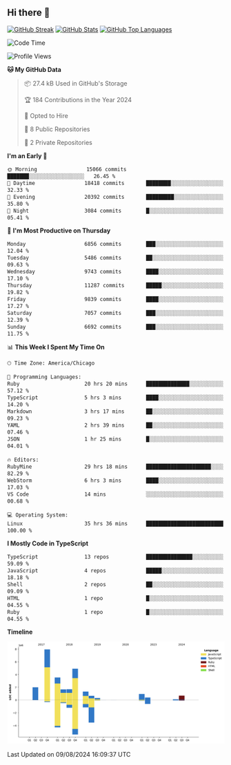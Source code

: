 ## Hi there 👋

<!--
- 🔭 I’m currently working on ...
- 🌱 I’m currently learning ...
- 👯 I’m looking to collaborate on ...
- 🤔 I’m looking for help with ...
- 💬 Ask me about ...
- 📫 How to reach me: ...
- 😄 Pronouns: ...
- ⚡ Fun fact: ...
-->

[![GitHub Streak](https://github-readme-streak-stats.herokuapp.com?user=jameswlane&theme=tokyonight)](https://git.io/streak-stats)
[![GitHub Stats](https://github-readme-stats.vercel.app/api?username=jameswlane&show_icons=true&theme=tokyonight)](https://github-readme-stats.vercel.app)
[![GitHub Top Languages](https://github-readme-stats.vercel.app/api/top-langs?username=jameswlane&show_icons=true&locale=en&layout=compact&theme=tokyonight)](https://github-readme-stats.vercel.app)


<!--START_SECTION:waka-->
![Code Time](http://img.shields.io/badge/Code%20Time-64%20hrs%2036%20mins-blue)

![Profile Views](http://img.shields.io/badge/Profile%20Views-30-blue)

**🐱 My GitHub Data** 

> 📦 27.4 kB Used in GitHub's Storage 
 > 
> 🏆 184 Contributions in the Year 2024
 > 
> 💼 Opted to Hire
 > 
> 📜 8 Public Repositories 
 > 
> 🔑 2 Private Repositories 
 > 
**I'm an Early 🐤** 

```text
🌞 Morning                15066 commits       ███████░░░░░░░░░░░░░░░░░░   26.45 % 
🌆 Daytime                18418 commits       ████████░░░░░░░░░░░░░░░░░   32.33 % 
🌃 Evening                20392 commits       █████████░░░░░░░░░░░░░░░░   35.80 % 
🌙 Night                  3084 commits        █░░░░░░░░░░░░░░░░░░░░░░░░   05.41 % 
```
📅 **I'm Most Productive on Thursday** 

```text
Monday                   6856 commits        ███░░░░░░░░░░░░░░░░░░░░░░   12.04 % 
Tuesday                  5486 commits        ██░░░░░░░░░░░░░░░░░░░░░░░   09.63 % 
Wednesday                9743 commits        ████░░░░░░░░░░░░░░░░░░░░░   17.10 % 
Thursday                 11287 commits       █████░░░░░░░░░░░░░░░░░░░░   19.82 % 
Friday                   9839 commits        ████░░░░░░░░░░░░░░░░░░░░░   17.27 % 
Saturday                 7057 commits        ███░░░░░░░░░░░░░░░░░░░░░░   12.39 % 
Sunday                   6692 commits        ███░░░░░░░░░░░░░░░░░░░░░░   11.75 % 
```


📊 **This Week I Spent My Time On** 

```text
🕑︎ Time Zone: America/Chicago

💬 Programming Languages: 
Ruby                     20 hrs 20 mins      ██████████████░░░░░░░░░░░   57.12 % 
TypeScript               5 hrs 3 mins        ████░░░░░░░░░░░░░░░░░░░░░   14.20 % 
Markdown                 3 hrs 17 mins       ██░░░░░░░░░░░░░░░░░░░░░░░   09.23 % 
YAML                     2 hrs 39 mins       ██░░░░░░░░░░░░░░░░░░░░░░░   07.46 % 
JSON                     1 hr 25 mins        █░░░░░░░░░░░░░░░░░░░░░░░░   04.01 % 

🔥 Editors: 
RubyMine                 29 hrs 18 mins      █████████████████████░░░░   82.29 % 
WebStorm                 6 hrs 3 mins        ████░░░░░░░░░░░░░░░░░░░░░   17.03 % 
VS Code                  14 mins             ░░░░░░░░░░░░░░░░░░░░░░░░░   00.68 % 

💻 Operating System: 
Linux                    35 hrs 36 mins      █████████████████████████   100.00 % 
```

**I Mostly Code in TypeScript** 

```text
TypeScript               13 repos            ███████████████░░░░░░░░░░   59.09 % 
JavaScript               4 repos             █████░░░░░░░░░░░░░░░░░░░░   18.18 % 
Shell                    2 repos             ██░░░░░░░░░░░░░░░░░░░░░░░   09.09 % 
HTML                     1 repo              █░░░░░░░░░░░░░░░░░░░░░░░░   04.55 % 
Ruby                     1 repo              █░░░░░░░░░░░░░░░░░░░░░░░░   04.55 % 
```



**Timeline**

![Lines of Code chart](https://raw.githubusercontent.com/jameswlane/jameswlane/main/assets/bar_graph.png)


 Last Updated on 09/08/2024 16:09:37 UTC
<!--END_SECTION:waka-->
